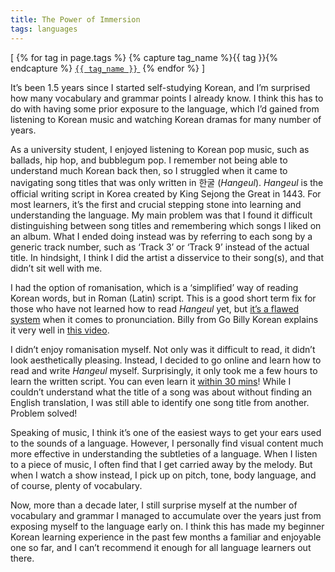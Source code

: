 ```yaml
---
title: The Power of Immersion
tags: languages
---
```


<span>[
  {% for tag in page.tags %}
    {% capture tag_name %}{{ tag }}{% endcapture %}
    <a href="/tag/{{ tag_name }}"><code class="highligher-rouge"><nobr>{{ tag_name }}</nobr></code>&nbsp;</a>
  {% endfor %}
]</span>

It’s been 1.5 years since I started self-studying Korean, and I’m surprised how many vocabulary and grammar points I already know. I think this has to do with having some prior exposure to the language, which I’d gained from listening to Korean music and watching Korean dramas for many number of years.

As a university student, I enjoyed listening to Korean pop music, such as ballads, hip hop, and bubblegum pop. I remember not being able to understand much Korean back then, so I struggled when it came to navigating song titles that was only written in 한굴 (_Hangeul_). _Hangeul_ is the official writing script in Korea created by King Sejong the Great in 1443. For most learners, it’s the first and crucial stepping stone into learning and understanding the language. My main problem was that I found it difficult distinguishing between song titles and remembering which songs I liked on an album. What I ended doing instead was by referring to each song by a generic track number, such as ‘Track 3’ or ‘Track 9’ instead of the actual title. In hindsight, I think I did the artist a disservice to their song(s), and that didn’t sit well with me.

I had the option of romanisation, which is a ‘simplified’ way of reading Korean words, but in Roman (Latin) script. This is a good short term fix for those who have not learned how to read _Hangeul_ yet, but [it’s a flawed system](https://studiousbees.tumblr.com/post/164878389202/why-i-dont-like-romanization-and-vocab-lists) when it comes to pronunciation. Billy from Go Billy Korean explains it very well in [this video](https://www.youtube.com/watch?v=i2jPpO7VG5k).

I didn’t enjoy romanisation myself. Not only was it difficult to read, it didn’t look aesthetically pleasing. Instead, I decided to go online and learn how to read and write _Hangeul_ myself. Surprisingly, it only took me a few hours to learn the written script. You can even learn it [within 30 mins](https://www.youtube.com/watch?v=85qJXvyFrIc)! While I couldn’t understand what the title of a song was about without finding an English translation, I was still able to identify one song title from another. Problem solved!

Speaking of music, I think it’s one of the easiest ways to get your ears used to the sounds of a language. However, I personally find visual content much more effective in understanding the subtleties of a language. When I listen to a piece of music, I often find that I get carried away by the melody. But when I watch a show instead, I pick up on pitch, tone, body language, and of course, plenty of vocabulary.

Now, more than a decade later, I still surprise myself at the number of vocabulary and grammar I managed to accumulate over the years just from exposing myself to the language early on. I think this has made my beginner Korean learning experience in the past few months a familiar and enjoyable one so far, and I can’t recommend it enough for all language learners out there.